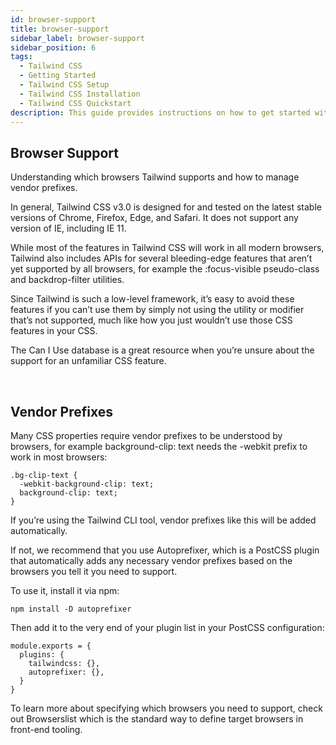 ```yaml
---
id: browser-support
title: browser-support
sidebar_label: browser-support
sidebar_position: 6
tags:
  - Tailwind CSS
  - Getting Started
  - Tailwind CSS Setup
  - Tailwind CSS Installation
  - Tailwind CSS Quickstart
description: This guide provides instructions on how to get started with Tailwind CSS, including installation and basic usage.
---
```


## Browser Support

Understanding which browsers Tailwind supports and how to manage vendor prefixes.

In general, Tailwind CSS v3.0 is designed for and tested on the latest stable versions of Chrome, Firefox, Edge, and Safari. It does not support any version of IE, including IE 11.

While most of the features in Tailwind CSS will work in all modern browsers, Tailwind also includes APIs for several bleeding-edge features that aren’t yet supported by all browsers, for example the :focus-visible pseudo-class and backdrop-filter utilities.

Since Tailwind is such a low-level framework, it’s easy to avoid these features if you can’t use them by simply not using the utility or modifier that’s not supported, much like how you just wouldn’t use those CSS features in your CSS.

The Can I Use database is a great resource when you’re unsure about the support for an unfamiliar CSS feature.

​

## Vendor Prefixes

Many CSS properties require vendor prefixes to be understood by browsers, for example background-clip: text needs the -webkit prefix to work in most browsers:

```
.bg-clip-text {
  -webkit-background-clip: text;
  background-clip: text;
}
```

If you’re using the Tailwind CLI tool, vendor prefixes like this will be added automatically.

If not, we recommend that you use Autoprefixer, which is a PostCSS plugin that automatically adds any necessary vendor prefixes based on the browsers you tell it you need to support.

To use it, install it via npm:

```
npm install -D autoprefixer
```

Then add it to the very end of your plugin list in your PostCSS configuration:

```
module.exports = {
  plugins: {
    tailwindcss: {},
    autoprefixer: {},
  }
}
```

To learn more about specifying which browsers you need to support, check out Browserslist which is the standard way to define target browsers in front-end tooling.
